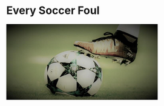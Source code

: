 <!Doctype html>
<html>
<body>

<h1>Every Soccer Foul</h1>
<img src="boot on soccer ball.jpg" Width="400" Height="200">

</body>
</html>
